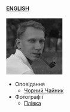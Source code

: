 #### [ENGLISH](/index_e.md)

![Portrait](/img/portrait_s.png)

- Оповідання
  - [Чорний Чайник](/texts/blackk.md)
- Фотографії
  - [Плівка](/film.md)
